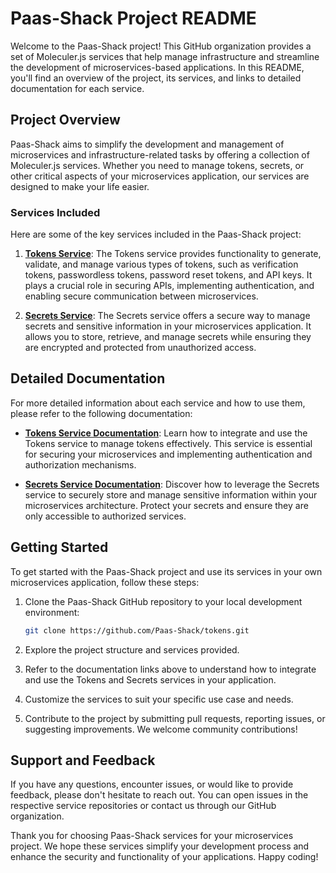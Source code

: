 # Paas-Shack Project README

Welcome to the Paas-Shack project! This GitHub organization provides a set of Moleculer.js services that help manage infrastructure and streamline the development of microservices-based applications. In this README, you'll find an overview of the project, its services, and links to detailed documentation for each service.

## Project Overview

Paas-Shack aims to simplify the development and management of microservices and infrastructure-related tasks by offering a collection of Moleculer.js services. Whether you need to manage tokens, secrets, or other critical aspects of your microservices application, our services are designed to make your life easier.

### Services Included

Here are some of the key services included in the Paas-Shack project:

1. [**Tokens Service**](tokens.md): The Tokens service provides functionality to generate, validate, and manage various types of tokens, such as verification tokens, passwordless tokens, password reset tokens, and API keys. It plays a crucial role in securing APIs, implementing authentication, and enabling secure communication between microservices.

2. [**Secrets Service**](secrets.md): The Secrets service offers a secure way to manage secrets and sensitive information in your microservices application. It allows you to store, retrieve, and manage secrets while ensuring they are encrypted and protected from unauthorized access.

## Detailed Documentation

For more detailed information about each service and how to use them, please refer to the following documentation:

- [**Tokens Service Documentation**](tokens.md): Learn how to integrate and use the Tokens service to manage tokens effectively. This service is essential for securing your microservices and implementing authentication and authorization mechanisms.

- [**Secrets Service Documentation**](secrets.md): Discover how to leverage the Secrets service to securely store and manage sensitive information within your microservices architecture. Protect your secrets and ensure they are only accessible to authorized services.

## Getting Started

To get started with the Paas-Shack project and use its services in your own microservices application, follow these steps:

1. Clone the Paas-Shack GitHub repository to your local development environment:

   ```bash
   git clone https://github.com/Paas-Shack/tokens.git
   ```

2. Explore the project structure and services provided.

3. Refer to the documentation links above to understand how to integrate and use the Tokens and Secrets services in your application.

4. Customize the services to suit your specific use case and needs.

5. Contribute to the project by submitting pull requests, reporting issues, or suggesting improvements. We welcome community contributions!

## Support and Feedback

If you have any questions, encounter issues, or would like to provide feedback, please don't hesitate to reach out. You can open issues in the respective service repositories or contact us through our GitHub organization.

Thank you for choosing Paas-Shack services for your microservices project. We hope these services simplify your development process and enhance the security and functionality of your applications. Happy coding!
